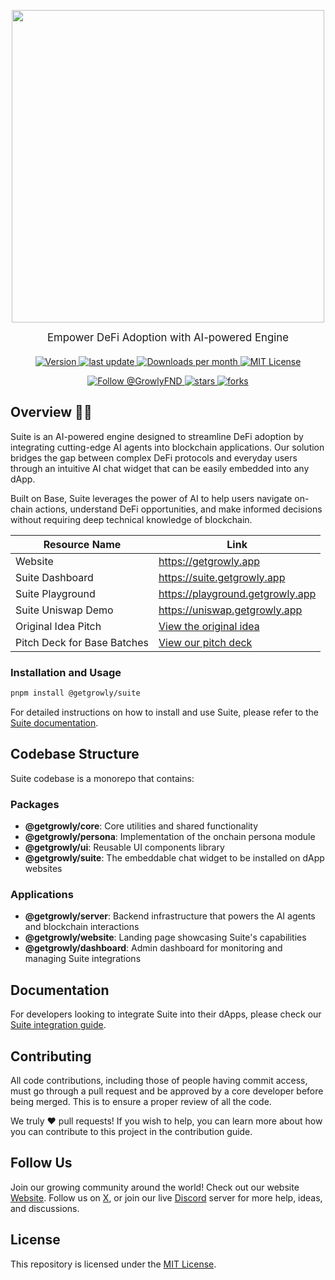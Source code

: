 <div align="center">
  <p>
    <a href="https://getgrowly.app">
      <img width="500px" src="https://raw.githubusercontent.com/growly-foundation/assets/refs/heads/main/logo/suite-full.png"/>
    </a>
  </p>
  <p style="font-size: 1.2em; max-width: 600px; margin: 0 auto 20px;">
    Empower DeFi Adoption with AI-powered Engine
  </p>
    <p>
  <a href="https://www.npmjs.com/package/@getgrowly/suite" target="_blank" rel="noopener noreferrer">
    <img src="https://img.shields.io/npm/v/@getgrowly/suite?style=flat-square&color=0052FF" alt="Version" />
  </a>
  <a href="https://github.com/growly-foundation/suite/commits/main">
    <img src="https://img.shields.io/github/last-commit/growly-foundation/suite?color=0052FF&style=flat-square" alt="last update" />
  </a>
  <a href="https://www.npmjs.com/package/@getgrowly/suite" target="_blank" rel="noopener noreferrer">
    <img src="https://img.shields.io/npm/dm/@getgrowly/suite?style=flat-square&color=0052FF" alt="Downloads per month" />
  </a>
  <a href="https://github.com/growly-foundation/suite/blob/main/LICENSE.md" target="_blank" rel="noopener noreferrer">
    <img src="https://img.shields.io/npm/l/@getgrowly/suite?style=flat-square&color=0052FF" alt="MIT License" />
  </a>
</p>

<p>
  <a href="https://x.com/GrowlyFND">
    <img src="https://img.shields.io/twitter/follow/GrowlyFND.svg?style=social" alt="Follow @GrowlyFND" />
  </a>
  <a href="https://github.com/growly-foundation/suite/stargazers">
    <img src="https://img.shields.io/github/stars/growly-foundation/suite" alt="stars" />
  </a>
  <a href="https://github.com/growly-foundation/suite/network/members">
    <img src="https://img.shields.io/github/forks/growly-foundation/suite" alt="forks" />
  </a>
</p>
</div>

## Overview 👀💙

Suite is an AI-powered engine designed to streamline DeFi adoption by integrating cutting-edge AI agents into blockchain applications. Our solution bridges the gap between complex DeFi protocols and everyday users through an intuitive AI chat widget that can be easily embedded into any dApp.

Built on Base, Suite leverages the power of AI to help users navigate on-chain actions, understand DeFi opportunities, and make informed decisions without requiring deep technical knowledge of blockchain.

| Resource Name               | Link                                                                                                  |
| --------------------------- | ----------------------------------------------------------------------------------------------------- |
| Website                     | https://getgrowly.app                                                                                 |
| Suite Dashboard             | https://suite.getgrowly.app                                                                           |
| Suite Playground            | https://playground.getgrowly.app                                                                      |
| Suite Uniswap Demo          | https://uniswap.getgrowly.app                                                                         |
| Original Idea Pitch         | [View the original idea](https://github.com/user-attachments/files/19884167/growly-widget-deck.2.pdf) |
| Pitch Deck for Base Batches | [View our pitch deck](https://www.figma.com/deck/uF0kJ0gn0ViJgPUUrdq1yn/-Growly-Suite--Pitch-Deck)    |

### Installation and Usage

```bash
pnpm install @getgrowly/suite
```

For detailed instructions on how to install and use Suite, please refer to the [Suite documentation](./packages/suite/README.md).

## Codebase Structure

Suite codebase is a monorepo that contains:

### Packages

- **@getgrowly/core**: Core utilities and shared functionality
- **@getgrowly/persona**: Implementation of the onchain persona module
- **@getgrowly/ui**: Reusable UI components library
- **@getgrowly/suite**: The embeddable chat widget to be installed on dApp websites

### Applications

- **@getgrowly/server**: Backend infrastructure that powers the AI agents and blockchain interactions
- **@getgrowly/website**: Landing page showcasing Suite's capabilities
- **@getgrowly/dashboard**: Admin dashboard for monitoring and managing Suite integrations

## Documentation

For developers looking to integrate Suite into their dApps, please check our [Suite integration guide](https://www.npmjs.com/package/@getgrowly/suite).

## Contributing

All code contributions, including those of people having commit access, must go through a pull request and be approved by a core developer before being merged. This is to ensure a proper review of all the code.

We truly ❤️ pull requests! If you wish to help, you can learn more about how you can contribute to this project in the contribution guide.

## Follow Us

Join our growing community around the world! Check out our website [Website](https://getgrowly.app/). Follow us on [X](https://x.com/GrowlyFND), or join our live [Discord](https://discord.gg/growly) server for more help, ideas, and discussions.

## License

This repository is licensed under the [MIT License](LICENSE.md).
